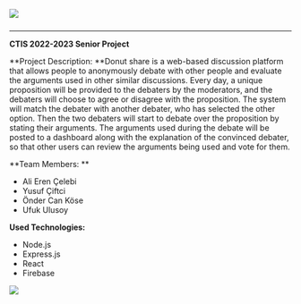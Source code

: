 [![](https://i.ibb.co/9rMY14h/banner.png)](https://i.ibb.co/9rMY14h/banner.png)

### 

------------

**CTIS 2022-2023 Senior Project**

**Project Description: **Donut share is a web-based discussion platform that allows people to anonymously debate with other people and evaluate the arguments used in other similar discussions. Every day, a unique proposition will be provided to the debaters by the moderators, and the debaters will choose to agree or disagree with the proposition. The system will match the debater with another debater, who has selected the other option. Then the two debaters will start to debate over the proposition by stating their arguments. The arguments used during the debate will be posted to a dashboard along with the explanation of the convinced debater, so that other users can review the arguments being used and vote for them.

**Team Members: **
- Ali Eren Çelebi
- Yusuf Çiftci
- Önder Can Köse
- Ufuk Ulusoy

**Used Technologies:**
- Node.js
- Express.js
- React
- Firebase 

 ![](https://i.ibb.co/k364DmH/donut.gif)


